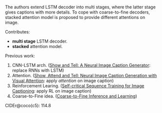 The authors extend LSTM decoder into multi stages, where the latter stage gives captions with more details. To cope with coarse-to-fine decoders, stacked attention model is proposed to provide different attentions on image.

Contributes:
- **multi stage** LSTM decoder.
- **stacked** attention model.

Previous work:
1. CNN-LSTM arch. ([Show and Tell: A Neural Image Caption Generator](https://github.com/DuinoDu/imagecaption_papernotes/blob/master/README.md#2014): replace RNNs with LSTM)
2. Attention. ([Show, Attend and Tell: Neural Image Caption Generation with Visual Attention](https://github.com/DuinoDu/imagecaption_papernotes/blob/master/README.md#2015): apply _attention_ on image caption)
3. Reinforcement Learing. ([Self-critical Sequence Training for Image Captioning](https://github.com/DuinoDu/imagecaption_papernotes/blob/master/README.md#2016): apply RL on image caption)
4. Coarse-to-Fine idea. ([Coarse-to-Fine Inference and Learning](http://turing.cs.washington.edu/papers/aaai11-kiddon.pdf))

CIDEr@coco(c5): 114.8  
